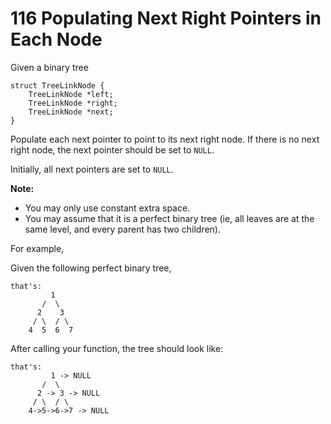 # 116 Populating Next Right Pointers in Each Node

Given a binary tree
```
struct TreeLinkNode {
    TreeLinkNode *left;
    TreeLinkNode *right;
    TreeLinkNode *next;
}
```

Populate each next pointer to point to its next right node. If there is no next right node, the next pointer should be set to `NULL`.

Initially, all next pointers are set to `NULL`.

**Note:**
* You may only use constant extra space.
* You may assume that it is a perfect binary tree (ie, all leaves are at the same level, and every parent has two children).

For example,

Given the following perfect binary tree,
```
that's:
         1
       /  \
      2    3
     / \  / \
    4  5  6  7
```

After calling your function, the tree should look like:
```
that's:
         1 -> NULL
       /  \
      2 -> 3 -> NULL
     / \  / \
    4->5->6->7 -> NULL
```